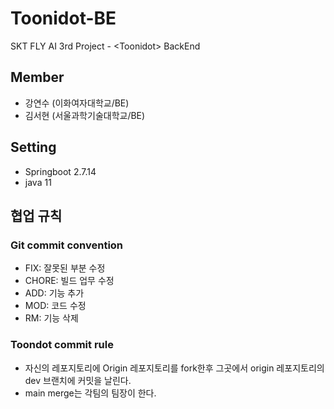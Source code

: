 # Toonidot-BE
SKT FLY AI 3rd Project - &lt;Toonidot> BackEnd

## Member

- 강연수 (이화여자대학교/BE)
- 김서현 (서울과학기술대학교/BE)

## Setting
- Springboot 2.7.14
- java 11
  

## 협업 규칙

### Git commit convention
- FIX: 잘못된 부분 수정
- CHORE: 빌드 업무 수정
- ADD: 기능 추가
- MOD: 코드 수정
- RM: 기능 삭제

### Toondot commit rule
- 자신의 레포지토리에 Origin 레포지토리를 fork한후 그곳에서 origin 레포지토리의 dev 브랜치에 커밋을 날린다.
- main merge는 각팀의 팀장이 한다.
